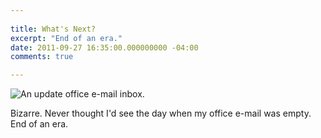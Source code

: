 ```yaml
---
 
title: What's Next?
excerpt: "End of an era."
date: 2011-09-27 16:35:00.000000000 -04:00
comments: true

---
```

![An update office e-mail inbox.]({{site.post-images}}/DakotaMail_Empty.png)

Bizarre. Never thought I'd see the day when my office e-mail was empty. End of an era.
